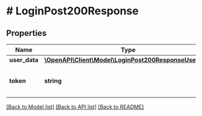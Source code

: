 # # LoginPost200Response

## Properties

Name | Type | Description | Notes
------------ | ------------- | ------------- | -------------
**user_data** | [**\OpenAPI\Client\Model\LoginPost200ResponseUserData**](LoginPost200ResponseUserData.md) |  | [optional]
**token** | **string** | JWT token for authenticated user. | [optional]

[[Back to Model list]](../../README.md#models) [[Back to API list]](../../README.md#endpoints) [[Back to README]](../../README.md)
